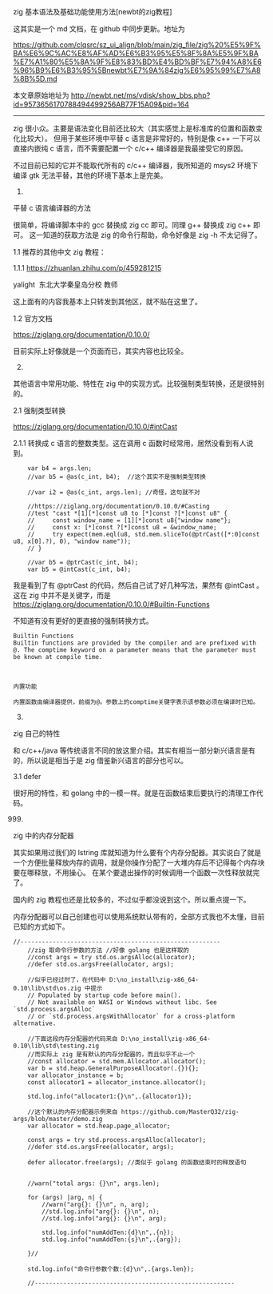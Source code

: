 zig 基本语法及基础功能使用方法[newbt的zig教程]

这其实是一个 md 文档，在 github 中同步更新。地址为

https://github.com/clqsrc/sz_ui_align/blob/main/zig_file/zig%20%E5%9F%BA%E6%9C%AC%E8%AF%AD%E6%B3%95%E5%8F%8A%E5%9F%BA%E7%A1%80%E5%8A%9F%E8%83%BD%E4%BD%BF%E7%94%A8%E6%96%B9%E6%B3%95%5Bnewbt%E7%9A%84zig%E6%95%99%E7%A8%8B%5D.md

本文章原始地址为
http://newbt.net/ms/vdisk/show_bbs.php?id=9573656170788494499256AB77F15A09&pid=164

--------------------------------------------------------

zig 很小众。主要是语法变化目前还比较大（其实感觉上是标准库的位置和函数变化比较大）。
但用于某些环境中平替 c 语言是非常好的，特别是像 c++ 一下可以直接内嵌纯 c 语言，而不需要配置一个 c/c++ 编译器是我最接受它的原因。

不过目前已知的它并不能取代所有的 c/c++ 编译器，我所知道的 msys2 环境下编译 gtk 无法平替，其他的环境下基本上是完美。

1.
平替 c 语言编译器的方法

很简单，将编译脚本中的 gcc 替换成 zig cc 即可。同理 g++ 替换成 zig c++ 即可。
这一知道的获取方法是 zig 的命令行帮助，命令好像是 zig -h 不太记得了。

1.1
推荐的其他中文 zig 教程：

1.1.1
https://zhuanlan.zhihu.com/p/459281215

yalight
&#8203;
东北大学秦皇岛分校 教师

这上面有的内容我基本上只转发到其他区，就不贴在这里了。


1.2
官方文档

https://ziglang.org/documentation/0.10.0/

目前实际上好像就是一个页面而已，其实内容也比较全。




2.
其他语言中常用功能、特性在 zig 中的实现方式。比较强制类型转换，还是很特别的。

2.1
强制类型转换

https://ziglang.org/documentation/0.10.0/#intCast

2.1.1
转换成 c 语言的整数类型。这在调用 c 函数时经常用，居然没看到有人说到。

```
    var b4 = args.len;
    //var b5 = @as(c_int, b4);  //这个其实不是强制类型转换

    //var i2 = @as(c_int, args.len); //奇怪，这句就不对

    //https://ziglang.org/documentation/0.10.0/#Casting
    //test "cast *[1][*]const u8 to [*]const ?[*]const u8" {
    //     const window_name = [1][*]const u8{"window name"};
    //     const x: [*]const ?[*]const u8 = &window_name;
    //     try expect(mem.eql(u8, std.mem.sliceTo(@ptrCast([*:0]const u8, x[0].?), 0), "window name"));
    // }

    //var b5 = @ptrCast(c_int, b4);
    var b5 = @intCast(c_int, b4);
```

我是看到了有 @ptrCast 的代码，然后自己试了好几种写法，果然有 @intCast 。
这在 zig 中并不是关键字，而是
https://ziglang.org/documentation/0.10.0/#Builtin-Functions

不知道有没有更好的更直接的强制转换方式。

```
Builtin Functions
Builtin functions are provided by the compiler and are prefixed with @. The comptime keyword on a parameter means that the parameter must be known at compile time.



内置功能

内置函数由编译器提供，前缀为@。参数上的comptime关键字表示该参数必须在编译时已知。 
```

3.
zig 自己的特性

和 c/c++/java 等传统语言不同的放这里介绍。其实有相当一部分新兴语言是有的，所以说是相当于是 zig 借鉴新兴语言的部分也可以。

3.1
defer

很好用的特性，和 golang 中的一模一样。就是在函数结束后要执行的清理工作代码。


999. 
zig 中的内存分配器

其实如果用过我们的 lstring 库就知道为什么要有个内存分配器。其实说白了就是一个方便批量释放内存的调用，就是你操作分配了一大堆内存后不记得每个内存块要在哪释放，不用操心。
在某个要退出操作的时候调用一个函数一次性释放就完了。

国内的 zig 教程也还是比较多的，不过似乎都没说到这个。所以重点提一下。

内存分配器可以自己创建也可以使用系统默认带有的，全部方式我也不太懂，目前已知的方式如下。


```
//--------------------------------------------------------
    //zig 取命令行参数的方法 //好像 golang 也是这样取的
    //const args = try std.os.argsAlloc(allocator); 
    //defer std.os.argsFree(allocator, args);

    //似乎已经过时了，在代码中 D:\no_install\zig-x86_64-0.10\lib\std\os.zig 中提示
    // Populated by startup code before main().
    // Not available on WASI or Windows without libc. See `std.process.argsAlloc`
    // or `std.process.argsWithAllocator` for a cross-platform alternative.

    //下面这段内存分配器的代码来自 D:\no_install\zig-x86_64-0.10\lib\std\testing.zig
    //而实际上 zig 是有默认的内存分配器的，而且似乎不止一个
    //const allocator = std.mem.Allocator.allocator();
    var b = std.heap.GeneralPurposeAllocator(.{}){};
    var allocator_instance = b;
    const allocator1 = allocator_instance.allocator();

    std.log.info("allocator1:{}\n",.{allocator1});

    //这个默认的内存分配器示例来自 https://github.com/MasterQ32/zig-args/blob/master/demo.zig
    var allocator = std.heap.page_allocator;

    const args = try std.process.argsAlloc(allocator);
    //defer std.os.argsFree(allocator, args);

    defer allocator.free(args); //类似于 golang 的函数结束时的释放语句


    //warn("total args: {}\n", args.len);

    for (args) |arg, n| {
        //warn("arg{}: {}\n", n, arg);
        //std.log.info("arg{}: {}\n", n);
        //std.log.info("arg{}: {}\n", arg);

        std.log.info("numAddTen:{d}\n",.{n});
        std.log.info("numAddTen:{s}\n",.{arg});
        
    }//

    std.log.info("命令行参数个数:{d}\n",.{args.len});

    //--------------------------------------------------------
```











